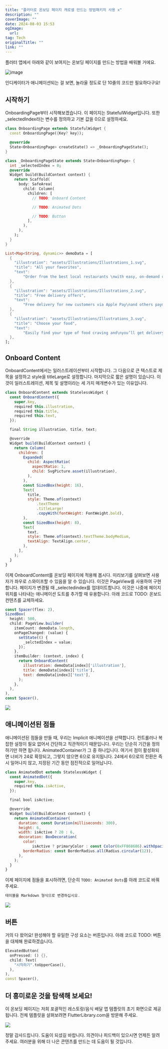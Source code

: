 ```yaml
---
title: "플러터로 온보딩 페이지 캐로셀 만드는 방법패키지 사용 x"
description: ""
coverImage: ""
date: 2024-08-03 15:53
ogImage: 
  url: 
tag: Tech
originalTitle: ""
link: ""
---
```




플러터 앱에서 아래와 같이 보여지는 온보딩 페이지를 만드는 방법을 배워볼 거에요.

![image](https://miro.medium.com/v2/resize:fit:960/1*QTCiaojbDwpoaW8f3COl4g.gif)

인디케이터가 애니메이션되는 걸 보면, 놀라울 정도로 단 10줄의 코드만 필요하다구요!

## 시작하기

<div class="content-ad"></div>

OnboardingPage부터 시작해보겠습니다. 이 페이지는 StatefulWidget입니다. 또한 \_selectedIndex라는 변수를 정의하고 기본 값을 0으로 설정하세요.

```dart
class OnboardingPage extends StatefulWidget {
  const OnboardingPage({Key? key});

  @override
  State<OnboardingPage> createState() => _OnboardingPageState();
}

class _OnboardingPageState extends State<OnboardingPage> {
  int _selectedIndex = 0;
  @override
  Widget build(BuildContext context) {
    return Scaffold(
      body: SafeArea(
        child: Column(
          children: [
            // TODO: Onboard Content

            // TODO: Animated Dots

            // TODO: Button
          ],
        ),
      ),
    );
  }
}

List<Map<String, dynamic>> demoData = [
  {
    "illustration": "assets/Illustrations/Illustrations_1.svg",
    "title": "All your favorites",
    "text":
        "Order from the best local restaurants \nwith easy, on-demand delivery.",
  },
  {
    "illustration": "assets/Illustrations/Illustrations_2.svg",
    "title": "Free delivery offers",
    "text":
        "Free delivery for new customers via Apple Pay\nand others payment methods.",
  },
  {
    "illustration": "assets/Illustrations/Illustrations_3.svg",
    "title": "Choose your food",
    "text":
        "Easily find your type of food craving and\nyou’ll get delivery in wide range.",
  },
];
```

## Onboard Content

OnboardContent에서는 일러스트레이션부터 시작합니다. 그 다음으로 큰 텍스트로 제목을 설정하고 style을 titleLarge로 설정합니다. 마지막으로 짧은 설명이 있습니다. 이것이 일러스트레이션, 제목 및 설명이라는 세 가지 매개변수가 있는 이유입니다.

<div class="content-ad"></div>

```js
class OnboardContent extends StatelessWidget {
  const OnboardContent({
    super.key,
    required this.illustration,
    required this.title,
    required this.text,
  });

  final String illustration, title, text;

  @override
  Widget build(BuildContext context) {
    return Column(
      children: [
        Expanded(
          child: AspectRatio(
            aspectRatio: 1,
            child: SvgPicture.asset(illustration),
          ),
        ),
        const SizedBox(height: 16),
        Text(
          title,
          style: Theme.of(context)
              .textTheme
              .titleLarge!
              .copyWith(fontWeight: FontWeight.bold),
        ),
        const SizedBox(height: 8),
        Text(
          text,
          style: Theme.of(context).textTheme.bodyMedium,
          textAlign: TextAlign.center,
        ),
      ],
    );
  }
}
```

이제 OnboardContent를 온보딩 페이지에 적용해 봅시다. 미리보기를 살펴보면 사용자가 좌우로 스와이프할 수 있음을 알 수 있습니다. 이것은 PageView를 사용하여 구현합니다. 페이지가 변경될 때 \_selectedindex를 업데이트합니다. 이것은 나중에 페이지 위치를 나타내는 애니메이션 도트를 추가할 때 유용합니다. 아래 코드로 TODO: 온보드 컨텐츠를 교체하세요.

```js
const Spacer(flex: 2),
SizedBox(
  height: 500,
  child: PageView.builder(
    itemCount: demoData.length,
    onPageChanged: (value) {
      setState(() {
        _selctedIndex = value;
      });
    },
    itemBuilder: (context, index) {
      return OnboardContent(
        illustration: demoData[index]['illustration'],
        title: demoData[index]['title'],
        text: demoData[index]['text'],
      );
    },
  ),
),
const Spacer(),
```

<img src="/assets/img/Flutter-App-Intro-Onboarding-Screen-with-Carousel-Animated-Dots-—-NO-Package_1.png" />

<div class="content-ad"></div>

## 애니메이션된 점들

애니메이션된 점들을 만들 때, 우리는 Implicit 애니메이션을 선택합니다. 컨트롤러나 복잡한 설정이 필요 없어서 간단하고 직관적이기 때문입니다. 우리는 단순히 기간을 정의하기만 하면 됩니다. AnimatedContainer가 그 중 하나입니다. 여기서 점이 활성화되면 너비가 24로 확장되고, 그렇지 않으면 6으로 유지됩니다. 24에서 6으로의 전환은 즉시 일어나지 않고, 지정된 기간 동안 점진적으로 일어납니다.

```js
class AnimatedDot extends StatelessWidget {
  const AnimatedDot({
    super.key,
    required this.isActive,
  });

  final bool isActive;

  @override
  Widget build(BuildContext context) {
    return AnimatedContainer(
      duration: const Duration(milliseconds: 300),
      height: 6,
      width: isActive ? 20 : 6,
      decoration: BoxDecoration(
        color:
            isActive ? primaryColor : const Color(0xFF868686).withOpacity(0.25),
        borderRadius: const BorderRadius.all(Radius.circular(12)),
      ),
    );
  }
}
```

이제 페이지에 점들을 표시하려면, 단순히 `TODO: Animated Dots`를 아래 코드로 바꿔주세요.

<div class="content-ad"></div>

```dart
테이블을 Markdown 형식으로 변경하십시오.
```

<img src="https://miro.medium.com/v2/resize:fit:1000/1*EqZt2mTJcM8dbXJHGFl8UQ.gif" />

## 버튼

거의 다 왔어요! 완성해야 할 유일한 구성 요소는 버튼입니다. 아래 코드로 TODO: 버튼을 대체해 완료하겠습니다.

<div class="content-ad"></div>

```dart
ElevatedButton(
  onPressed: () {},
  child: Text(
    "시작하기".toUpperCase(),
  ),
),
const Spacer(),
```

## 더 흥미로운 것을 탐색해 보세요!

이 온보딩 페이지는 저희 포괄적인 레스토랑/음식 배달 앱 템플릿의 초기 화면으로 제공됩니다. 전체 템플릿을 살펴보려면 FlutterLibrary.com을 방문해 주세요.

<img src="/assets/img/Flutter-App-Intro-Onboarding-Screen-with-Carousel-Animated-Dots-—-NO-Package_3.png" />

<div class="content-ad"></div>

정말 감사드립니다. 도움이 되셨길 바랍니다. 의견이나 피드백이 있으시면 언제든 알려주세요. 여러분을 위해 더 나은 콘텐츠를 만드는 데 도움이 될 것입니다.

<div class="content-ad"></div>

